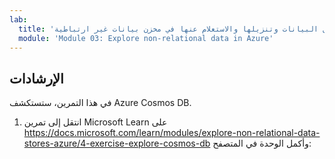 ```yaml
---
lab:
  title: 'النشاط المعملي 02: تحميل البيانات وتنزيلها والاستعلام عنها في مخزن بيانات غير ارتباطية'
  module: 'Module 03: Explore non-relational data in Azure'
---
```


## <a name="instructions"></a>الإرشادات

في هذا التمرين، ستستكشف Azure Cosmos DB.

1.  انتقل إلى تمرين Microsoft Learn على https://docs.microsoft.com/learn/modules/explore-non-relational-data-stores-azure/4-exercise-explore-cosmos-db وأكمل الوحدة في المتصفح: 
